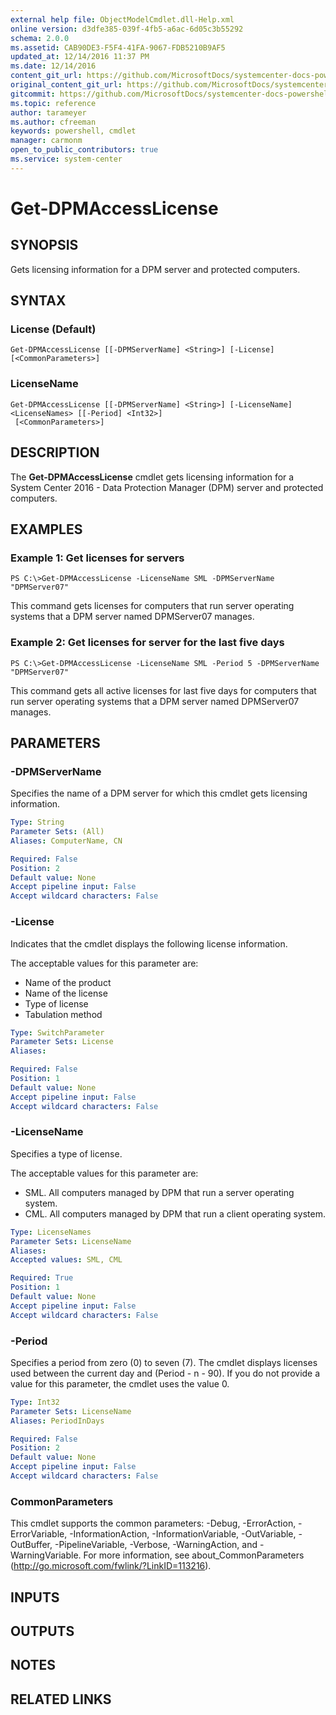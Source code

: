 ```yaml
---
external help file: ObjectModelCmdlet.dll-Help.xml
online version: d3dfe385-039f-4fb5-a6ac-6d05c3b55292
schema: 2.0.0
ms.assetid: CAB90DE3-F5F4-41FA-9067-FDB5210B9AF5
updated_at: 12/14/2016 11:37 PM
ms.date: 12/14/2016
content_git_url: https://github.com/MicrosoftDocs/systemcenter-docs-powershell/blob/master/systemcenter-cmdlets/SystemCenter2016/DataProtectionManager/v1/Get-DPMAccessLicense.md
original_content_git_url: https://github.com/MicrosoftDocs/systemcenter-docs-powershell/blob/master/systemcenter-cmdlets/SystemCenter2016/DataProtectionManager/v1/Get-DPMAccessLicense.md
gitcommit: https://github.com/MicrosoftDocs/systemcenter-docs-powershell/blob/ddd0fefc9adaabb9394eb6c21b33370913d1830d/systemcenter-cmdlets/SystemCenter2016/DataProtectionManager/v1/Get-DPMAccessLicense.md
ms.topic: reference
author: tarameyer
ms.author: cfreeman
keywords: powershell, cmdlet
manager: carmonm
open_to_public_contributors: true
ms.service: system-center
---
```


# Get-DPMAccessLicense

## SYNOPSIS
Gets licensing information for a DPM server and protected computers.

## SYNTAX

### License (Default)
```
Get-DPMAccessLicense [[-DPMServerName] <String>] [-License] [<CommonParameters>]
```

### LicenseName
```
Get-DPMAccessLicense [[-DPMServerName] <String>] [-LicenseName] <LicenseNames> [[-Period] <Int32>]
 [<CommonParameters>]
```

## DESCRIPTION
The **Get-DPMAccessLicense** cmdlet gets licensing information for a System Center 2016 - Data Protection Manager (DPM) server and protected computers.

## EXAMPLES

### Example 1: Get licenses for servers
```
PS C:\>Get-DPMAccessLicense -LicenseName SML -DPMServerName "DPMServer07"
```

This command gets licenses for computers that run server operating systems that a DPM server named DPMServer07 manages.

### Example 2: Get licenses for server for the last five days
```
PS C:\>Get-DPMAccessLicense -LicenseName SML -Period 5 -DPMServerName "DPMServer07"
```

This command gets all active licenses for last five days for computers that run server operating systems that a DPM server named DPMServer07 manages.

## PARAMETERS

### -DPMServerName
Specifies the name of a DPM server for which this cmdlet gets licensing information.

```yaml
Type: String
Parameter Sets: (All)
Aliases: ComputerName, CN

Required: False
Position: 2
Default value: None
Accept pipeline input: False
Accept wildcard characters: False
```

### -License
Indicates that the cmdlet displays the following license information.

The acceptable values for this parameter are:

- Name of the product
- Name of the license
- Type of license
- Tabulation method

```yaml
Type: SwitchParameter
Parameter Sets: License
Aliases: 

Required: False
Position: 1
Default value: None
Accept pipeline input: False
Accept wildcard characters: False
```

### -LicenseName
Specifies a type of license.

The acceptable values for this parameter are:

- SML.
All computers managed by DPM that run a server operating system.
- CML.
All computers managed by DPM that run a client operating system.

```yaml
Type: LicenseNames
Parameter Sets: LicenseName
Aliases: 
Accepted values: SML, CML

Required: True
Position: 1
Default value: None
Accept pipeline input: False
Accept wildcard characters: False
```

### -Period
Specifies a period from zero (0) to seven (7).
The cmdlet displays licenses used between the current day and (Period - n - 90).
If you do not provide a value for this parameter, the cmdlet uses the value 0.

```yaml
Type: Int32
Parameter Sets: LicenseName
Aliases: PeriodInDays

Required: False
Position: 2
Default value: None
Accept pipeline input: False
Accept wildcard characters: False
```

### CommonParameters
This cmdlet supports the common parameters: -Debug, -ErrorAction, -ErrorVariable, -InformationAction, -InformationVariable, -OutVariable, -OutBuffer, -PipelineVariable, -Verbose, -WarningAction, and -WarningVariable. For more information, see about_CommonParameters (http://go.microsoft.com/fwlink/?LinkID=113216).

## INPUTS

## OUTPUTS

## NOTES

## RELATED LINKS

